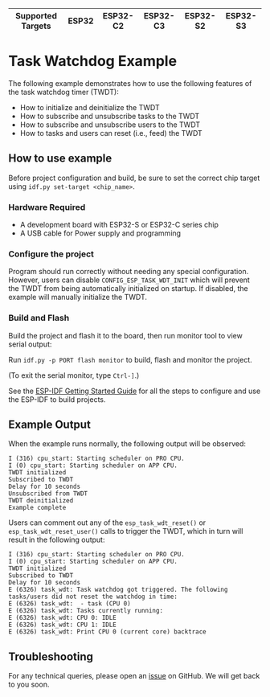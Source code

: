 | Supported Targets | ESP32 | ESP32-C2 | ESP32-C3 | ESP32-S2 | ESP32-S3 |
| ----------------- | ----- | -------- | -------- | -------- | -------- |

# Task Watchdog Example

The following example demonstrates how to use the following features of the task watchdog timer (TWDT):

- How to initialize and deinitialize the TWDT
- How to subscribe and unsubscribe tasks to the TWDT
- How to subscribe and unsubscribe users to the TWDT
- How to tasks and users can reset (i.e., feed) the TWDT

## How to use example

Before project configuration and build, be sure to set the correct chip target using `idf.py set-target <chip_name>`.

### Hardware Required

* A development board with ESP32-S or ESP32-C series chip
* A USB cable for Power supply and programming

### Configure the project

Program should run correctly without needing any special configuration. However, users can disable `CONFIG_ESP_TASK_WDT_INIT` which will prevent the TWDT from being automatically initialized on startup. If disabled, the example will manually initialize the TWDT.

### Build and Flash

Build the project and flash it to the board, then run monitor tool to view serial output:

Run `idf.py -p PORT flash monitor` to build, flash and monitor the project.

(To exit the serial monitor, type ``Ctrl-]``.)

See the [ESP-IDF Getting Started Guide](https://idf.espressif.com/) for all the steps to configure and use the ESP-IDF to build projects.

## Example Output

When the example runs normally, the following output will be observed:

```
I (316) cpu_start: Starting scheduler on PRO CPU.
I (0) cpu_start: Starting scheduler on APP CPU.
TWDT initialized
Subscribed to TWDT
Delay for 10 seconds
Unsubscribed from TWDT
TWDT deinitialized
Example complete
```

Users can comment out any of the `esp_task_wdt_reset()` or `esp_task_wdt_reset_user()` calls to trigger the TWDT, which in turn will result in the following output:

```
I (316) cpu_start: Starting scheduler on PRO CPU.
I (0) cpu_start: Starting scheduler on APP CPU.
TWDT initialized
Subscribed to TWDT
Delay for 10 seconds
E (6326) task_wdt: Task watchdog got triggered. The following tasks/users did not reset the watchdog in time:
E (6326) task_wdt:  - task (CPU 0)
E (6326) task_wdt: Tasks currently running:
E (6326) task_wdt: CPU 0: IDLE
E (6326) task_wdt: CPU 1: IDLE
E (6326) task_wdt: Print CPU 0 (current core) backtrace
```

## Troubleshooting

For any technical queries, please open an [issue](https://github.com/espressif/esp-idf/issues) on GitHub. We will get back to you soon.
